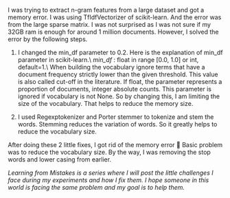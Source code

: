 I was trying to extract n-gram features from a large dataset and got a memory error. I was using TfIdfVectorizer of scikit-learn. And the error was from the large sparse matrix. I was not surprised as I was not sure if my 32GB ram is enough for around 1 million documents. However, I solved the error by the following steps.

1. I changed the min_df parameter to 0.2. Here is the explanation of min_df parameter in scikit-learn.\\
*min_df* : float in range [0.0, 1.0] or int, default=1.\\
When building the vocabulary ignore terms that have a document frequency strictly lower than the given threshold. This value is also called cut-off in the literature. If float, the parameter represents a proportion of documents, integer absolute counts. This parameter is ignored if vocabulary is not None.
So by changing this, I am limiting the size of the vocabulary. That helps to reduce the memory size.

2. I used Regexptokenizer and Porter stemmer to tokenize and stem the words. Stemming reduces the variation of words. So it greatly helps to reduce the vocabulary size.

After doing these 2 little fixes, I got rid of the memory error 🙂 Basic problem was to reduce the vocabulary size. By the way, I was removing the stop words and lower casing from earlier.

 

_Learning from Mistakes is a series where I will post the little challenges I face during my experiments and how I fix them. I hope someone in this world is facing the same problem and my goal is to help them._